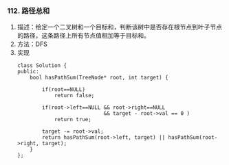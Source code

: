 
### 112. 路径总和
1. 描述：给定一个二叉树和一个目标和，判断该树中是否存在根节点到叶子节点的路径，这条路径上所有节点值相加等于目标和。
2. 方法：DFS
3. 实现
    ```
    class Solution {
    public:
        bool hasPathSum(TreeNode* root, int target) {

            if(root==NULL)            
                return false;

            if(root->left==NULL && root->right==NULL 
                                && target - root->val == 0 )            
                return true;      
            
            target -= root->val;                         
            return hasPathSum(root->left, target) || hasPathSum(root->right, target);        
        }
    };
    ```